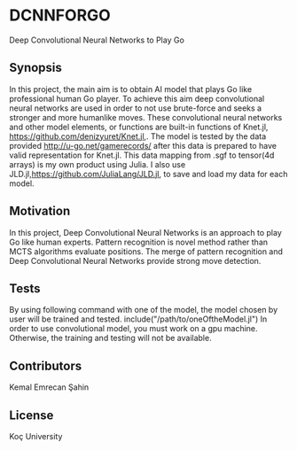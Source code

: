 # DCNNFORGO
Deep Convolutional Neural Networks to Play Go

## Synopsis
In this project, the main aim is to obtain AI model that plays Go like professional human Go player. To achieve this aim deep convolutional neural networks are used in order to not use brute-force and seeks a stronger and more humanlike moves. These convolutional neural networks and other model elements, or functions are built-in functions of Knet.jl, https://github.com/denizyuret/Knet.jl,. The model is tested by the data provided http://u-go.net/gamerecords/ after this data is prepared to have valid representation for Knet.jl. This data mapping from .sgf to tensor(4d arrays) is my own product using Julia. I also use JLD.jl,https://github.com/JuliaLang/JLD.jl, to save and load my data for each model.

## Motivation

In this project, Deep Convolutional Neural Networks is an approach to play Go like human experts. Pattern recognition is novel method rather than MCTS algorithms evaluate positions. The merge of pattern recognition and Deep Convolutional Neural Networks provide strong move detection.  

## Tests
By using following command with one of the model, the model chosen by user will be trained and tested. 
include("/path/to/oneOftheModel.jl")
In order to use convolutional model, you must work on a gpu machine. Otherwise, the training and testing will not be available.  

## Contributors
Kemal Emrecan Şahin

## License
Koç University
